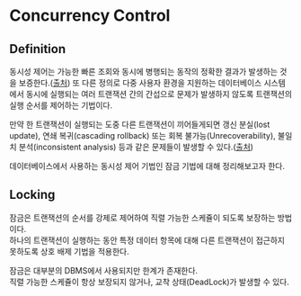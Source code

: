 # Concurrency Control

## Definition
동시성 제어는 가능한 빠른 조회와 동시에 병행되는 동작의 정확한 결과가 발생하는 것을 보증한다.([출처](https://ko.wikipedia.org/wiki/%EB%8F%99%EC%8B%9C%EC%84%B1_%EC%A0%9C%EC%96%B4))
또 다른 정의로 다중 사용자 환경을 지원하는 데이터베이스 시스템에서 동시에 실행되는 여러 트랜잭션 간의 간섭으로 문제가 발생하지 않도록 트랜잭션의 실행 순서를 제어하는 기법이다.  

만약 한 트랜잭션이 실행되는 도중 다른 트랜잭션이 끼어들게되면 갱신 분실(lost update), 연쇄 복귀(cascading rollback) 또는 회복 불가능(Unrecoverability), 불일치 분석(inconsistent analysis) 등과 같은 문제들이 발생할 수 있다.([출처](https://medium.com/pocs/%EB%8F%99%EC%8B%9C%EC%84%B1-%EC%A0%9C%EC%96%B4-%EA%B8%B0%EB%B2%95-%EC%9E%A0%EA%B8%88-locking-%EA%B8%B0%EB%B2%95-319bd0e6a68a))

데이터베이스에서 사용하는 동시성 제어 기법인 잠금 기법에 대해 정리해보고자 한다.

## Locking
잠금은 트랜잭션의 순서를 강제로 제어하여 직렬 가능한 스케쥴이 되도록 보장하는 방법이다.  
하나의 트랜잭션이 실행하는 동안 특정 데이터 항목에 대해 다른 트랜잭션이 접근하지 못하도록 상호 배제 기법을 적용한다.

잠금은 대부분의 DBMS에서 사용되지만 한계가 존재한다.  
직렬 가능한 스케쥴이 항상 보장되지 않거나, 교착 상태(DeadLock)가 발생할 수 있다.